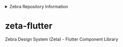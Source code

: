 <details>
    <summary>Zebra Repository Information</summary>
    <ul>
        <li> Zebra Business Unit : DMO - Innovation & Design</li> 
        <li> Zebra Manager : ncvt73 </li>
        <li> Zebra Repo Admin: lwalton </li>
        <li> Zebra Jira Project ID: N/A </li>
        <li> Product: Zebra Design System (Zeta) - Flutter Component Library </li>
        <li> Topics: none </li>

    </ul>

</details>

# zeta-flutter

Zebra Design System (Zeta) - Flutter Component Library

